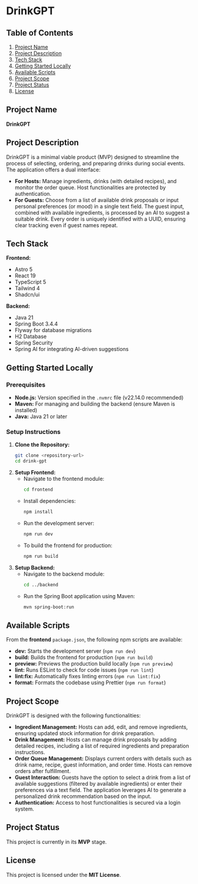# DrinkGPT

## Table of Contents
1. [Project Name](#project-name)
2. [Project Description](#project-description)
3. [Tech Stack](#tech-stack)
4. [Getting Started Locally](#getting-started-locally)
5. [Available Scripts](#available-scripts)
6. [Project Scope](#project-scope)
7. [Project Status](#project-status)
8. [License](#license)

## Project Name
**DrinkGPT**

## Project Description
DrinkGPT is a minimal viable product (MVP) designed to streamline the process of selecting, ordering, and preparing drinks during social events. The application offers a dual interface:
- **For Hosts:** Manage ingredients, drinks (with detailed recipes), and monitor the order queue. Host functionalities are protected by authentication.
- **For Guests:** Choose from a list of available drink proposals or input personal preferences (or mood) in a single text field. The guest input, combined with available ingredients, is processed by an AI to suggest a suitable drink. Every order is uniquely identified with a UUID, ensuring clear tracking even if guest names repeat.

## Tech Stack
**Frontend:**
- Astro 5
- React 19
- TypeScript 5
- Tailwind 4
- Shadcn/ui

**Backend:**
- Java 21
- Spring Boot 3.4.4
- Flyway for database migrations
- H2 Database
- Spring Security
- Spring AI for integrating AI-driven suggestions

## Getting Started Locally

### Prerequisites
- **Node.js:** Version specified in the `.nvmrc` file (v22.14.0 recommended)
- **Maven:** For managing and building the backend (ensure Maven is installed)
- **Java:** Java 21 or later

### Setup Instructions

1. **Clone the Repository:**
   ```bash
   git clone <repository-url>
   cd drink-gpt
   ```
2. **Setup Frontend:**
   - Navigate to the frontend module:
     ```bash
     cd frontend
     ```
   - Install dependencies:
     ```bash
     npm install
     ```
   - Run the development server:
     ```bash
     npm run dev
     ```
   - To build the frontend for production:
     ```bash
     npm run build
     ```
3. **Setup Backend:**
   - Navigate to the backend module:
     ```bash
     cd ../backend
     ```
   - Run the Spring Boot application using Maven:
     ```bash
     mvn spring-boot:run
     ```

## Available Scripts

From the **frontend** `package.json`, the following npm scripts are available:
- **dev:** Starts the development server (`npm run dev`)
- **build:** Builds the frontend for production (`npm run build`)
- **preview:** Previews the production build locally (`npm run preview`)
- **lint:** Runs ESLint to check for code issues (`npm run lint`)
- **lint:fix:** Automatically fixes linting errors (`npm run lint:fix`)
- **format:** Formats the codebase using Prettier (`npm run format`)

## Project Scope
DrinkGPT is designed with the following functionalities:
- **Ingredient Management:** Hosts can add, edit, and remove ingredients, ensuring updated stock information for drink preparation.
- **Drink Management:** Hosts can manage drink proposals by adding detailed recipes, including a list of required ingredients and preparation instructions.
- **Order Queue Management:** Displays current orders with details such as drink name, recipe, guest information, and order time. Hosts can remove orders after fulfillment.
- **Guest Interaction:** Guests have the option to select a drink from a list of available suggestions (filtered by available ingredients) or enter their preferences via a text field. The application leverages AI to generate a personalized drink recommendation based on the input.
- **Authentication:** Access to host functionalities is secured via a login system.

## Project Status
This project is currently in its **MVP** stage.

## License
This project is licensed under the **MIT License**.
